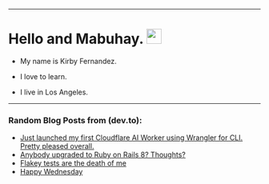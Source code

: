 
<img src="https://komarev.com/ghpvc/?username=kirbygit&style=flat-square&color=blue" alt=""/>

---
<h1>
  Hello and Mabuhay.
  <img src="https://media.giphy.com/media/hvRJCLFzcasrR4ia7z/giphy.gif" width="30px"/>
</h1>

- My name is Kirby Fernandez.

- I love to learn.

- I live in Los Angeles.

---

### Random Blog Posts from (dev.to):
<!-- BLOG-POST-LIST:START -->
- [Just launched my first Cloudflare AI Worker using Wrangler for CLI. Pretty pleased overall.](https://dev.to/ben/just-launched-my-first-cloudflare-ai-worker-using-wrangler-for-cli-pretty-pleased-overall-3d11)
- [Anybody upgraded to Ruby on Rails 8? Thoughts?](https://dev.to/ben/anybody-upgraded-to-ruby-on-rails-8-thoughts-1ej4)
- [Flakey tests are the death of me](https://dev.to/ben/flakey-tests-are-the-death-of-me-2nd)
- [Happy Wednesday](https://dev.to/ben/happy-wednesday-2a8l)
<!-- BLOG-POST-LIST:END -->
